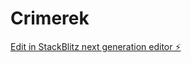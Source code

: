 # Crimerek

[Edit in StackBlitz next generation editor ⚡️](https://stackblitz.com/~/github.com/atk73/Crimerek)